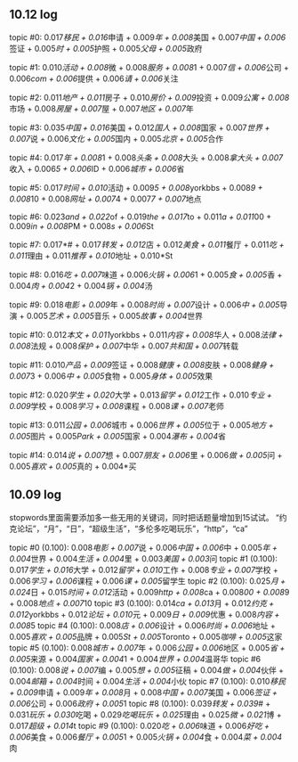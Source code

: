 ## 10.12 log

topic #0: 0.017*移民 + 0.016*申请 + 0.009*年 + 0.008*美国 + 0.007*中国 + 0.006*签证 + 0.005*时 + 0.005*护照 + 0.005*父母 + 0.005*政府

topic #1: 0.010*活动 + 0.008*微 + 0.008*服务 + 0.008*1 + 0.007*信 + 0.006*公司 + 0.006*com + 0.006*提供 + 0.006*请 + 0.006*关注

topic #2: 0.011*地产 + 0.011*房子 + 0.010*房价 + 0.009*投资 + 0.009*公寓 + 0.008*市场 + 0.008*房屋 + 0.007*屋 + 0.007*地区 + 0.007*年

topic #3: 0.035*中国 + 0.016*美国 + 0.012*国人 + 0.008*国家 + 0.007*世界 + 0.007*说 + 0.006*文化 + 0.005*国内 + 0.005*北京 + 0.005*合作

topic #4: 0.017*年 + 0.008*1 + 0.008*头条 + 0.008*大头 + 0.008*拿大头 + 0.007*收入 + 0.006*5 + 0.006*ID + 0.006*城市 + 0.006*省

topic #5: 0.017*时间 + 0.010*活动 + 0.009*5 + 0.008*yorkbbs + 0.008*9 + 0.008*10 + 0.008*网址 + 0.007*4 + 0.007*7 + 0.007*地点

topic #6: 0.023*and + 0.022*of + 0.019*the + 0.017*to + 0.011*a + 0.011*00 + 0.009*in + 0.008*PM + 0.008*s + 0.006*St

topic #7: 0.017*# + 0.017*转发 + 0.012*店 + 0.012*美食 + 0.011*餐厅 + 0.011*吃 + 0.011*理由 + 0.011*推荐 + 0.010*地址 + 0.010*St

topic #8: 0.016*吃 + 0.007*味道 + 0.006*火锅 + 0.006*1 + 0.005*食 + 0.005*香 + 0.004*肉 + 0.004*2 + 0.004*锅 + 0.004*汤

topic #9: 0.018*电影 + 0.009*年 + 0.008*时尚 + 0.007*设计 + 0.006*中 + 0.005*导演 + 0.005*艺术 + 0.005*音乐 + 0.005*故事 + 0.004*世界

topic #10: 0.012*本文 + 0.011*yorkbbs + 0.011*内容 + 0.008*华人 + 0.008*法律 + 0.008*法规 + 0.008*保护 + 0.007*中华 + 0.007*共和国 + 0.007*转载

topic #11: 0.010*产品 + 0.009*签证 + 0.008*健康 + 0.008*皮肤 + 0.008*健身 + 0.007*3 + 0.006*中 + 0.005*食物 + 0.005*身体 + 0.005*效果

topic #12: 0.020*学生 + 0.020*大学 + 0.013*留学 + 0.012*工作 + 0.010*专业 + 0.009*学校 + 0.008*学习 + 0.008*课程 + 0.008*课 + 0.007*老师

topic #13: 0.011*公园 + 0.006*城市 + 0.006*世界 + 0.005*位于 + 0.005*地方 + 0.005*图片 + 0.005*Park + 0.005*国家 + 0.004*瀑布 + 0.004*省

topic #14: 0.014*说 + 0.007*想 + 0.007*朋友 + 0.006*里 + 0.006*做 + 0.005*问 + 0.005*喜欢 + 0.005*真的 + 0.004*买


## 10.09 log

stopwords里面需要添加多一些无用的关键词，同时把话题量增加到15试试。
“约克论坛”，“月”，“日”，“超级生活”，“多伦多吃喝玩乐”，“http”，“ca”

topic #0 (0.100): 0.008*电影 + 0.007*说 + 0.006*中国 + 0.006*中 + 0.005*年 + 0.004*世界 + 0.004*生活 + 0.004*里 + 0.003*美国 + 0.003*问
topic #1 (0.100): 0.017*学生 + 0.016*大学 + 0.012*留学 + 0.010*工作 + 0.008*专业 + 0.007*学校 + 0.006*学习 + 0.006*课程 + 0.006*课 + 0.005*留学生
topic #2 (0.100): 0.025*月 + 0.024*日 + 0.015*时间 + 0.012*活动 + 0.009*http + 0.008*ca + 0.008*00 + 0.008*9 + 0.008*地点 + 0.007*10
topic #3 (0.100): 0.014*ca + 0.013*月 + 0.012*约克 + 0.012*yorkbbs + 0.012*论坛 + 0.010*元 + 0.009*日 + 0.009*优惠 + 0.008*内容 + 0.008*5
topic #4 (0.100): 0.008*店 + 0.006*设计 + 0.006*时尚 + 0.006*地址 + 0.005*喜欢 + 0.005*品牌 + 0.005*St + 0.005*Toronto + 0.005*咖啡 + 0.005*这家
topic #5 (0.100): 0.008*城市 + 0.007*年 + 0.006*公园 + 0.006*地区 + 0.005*省 + 0.005*来源 + 0.004*国家 + 0.004*1 + 0.004*世界 + 0.004*温哥华
topic #6 (0.100): 0.008*说 + 0.007*编 + 0.005*想 + 0.005*征稿 + 0.004*做 + 0.004*伙伴 + 0.004*邮箱 + 0.004*时间 + 0.004*生活 + 0.004*小伙
topic #7 (0.100): 0.010*移民 + 0.009*申请 + 0.009*年 + 0.008*月 + 0.008*中国 + 0.007*美国 + 0.006*签证 + 0.006*公司 + 0.006*政府 + 0.005*1
topic #8 (0.100): 0.039*转发 + 0.039*# + 0.031*玩乐 + 0.030*吃喝 + 0.029*吃喝玩乐 + 0.025*理由 + 0.025*微 + 0.021*博 + 0.017*超级 + 0.014*t
topic #9 (0.100): 0.020*吃 + 0.006*味道 + 0.006*好吃 + 0.006*美食 + 0.006*餐厅 + 0.005*1 + 0.005*火锅 + 0.004*食 + 0.004*菜 + 0.004*肉
